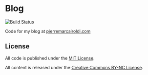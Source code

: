 # Blog
[![Build Status](https://travis-ci.org/petester42/blog.svg?branch=master)](https://travis-ci.org/petester42/blog)

Code for my blog at [pierremarcairoldi.com](http://pierremarcairoldi.com)

## License

All code is published under the [MIT License](http://opensource.org/licenses/MIT).

All content is released under the [Creative Commons BY-NC License](http://creativecommons.org/licenses/by-nc/4.0/).
